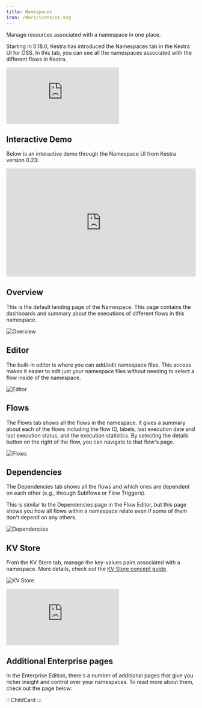 ```yaml
---
title: Namespaces
icon: /docs/icons/ui.svg
---
```


Manage resources associated with a namespace in one place.

Starting in 0.18.0, Kestra has introduced the Namespaces tab in the Kestra UI for OSS. In this tab, you can see all the namespaces associated with the different flows in Kestra.

<div class="video-container">
    <iframe src="https://www.youtube.com/embed/MbG9BHJIMzU?si=9gVEROGc5hXcIJR2" title="YouTube video player" frameborder="0" allow="accelerometer; autoplay; clipboard-write; encrypted-media; gyroscope; picture-in-picture; web-share" referrerpolicy="strict-origin-when-cross-origin" allowfullscreen></iframe>
</div>

## Interactive Demo

Below is an interactive demo through the Namespace UI from Kestra version 0.23:

<div style="position: relative; padding-bottom: calc(48.95833333333333% + 41px); height: 0; width: 100%;"><iframe src="https://demo.arcade.software/5CbeQf4naMpPJvz8mNbk?embed&embed_mobile=inline&embed_desktop=inline&show_copy_link=true" title="Namespaces | Kestra" frameborder="0" loading="lazy" webkitallowfullscreen mozallowfullscreen allowfullscreen allow="clipboard-write" style="position: absolute; top: 0; left: 0; width: 100%; height: 100%; color-scheme: light;" ></iframe></div>

## Overview

This is the default landing page of the Namespace. This page contains the dashboards and summary about the executions of different flows in this namespace.

![Overview](/docs/user-interface-guide/overview-namespaces.png)

## Editor

The built-in editor is where you can add/edit namespace files. This access makes it easier to edit just your namespace files without needing to select a flow inside of the namespace.

![Editor](/docs/user-interface-guide/editor-namespaces.png)

## Flows

The Flows tab shows all the flows in the namespace. It gives a summary about each of the flows including the flow ID, labels, last execution date and last execution status, and the execution statistics. By selecting the details button on the right of the flow, you can navigate to that flow's page.

![Flows](/docs/user-interface-guide/flows-namespaces.png)

## Dependencies

The Dependencies tab shows all the flows and which ones are dependent on each other (e.g., through Subflows or Flow Triggers).

This is similar to the Dependencies page in the Flow Editor, but this page shows you how all flows within a namespace relate even if some of them don't depend on any others.

![Dependencies](/docs/user-interface-guide/dependencies-namespaces.png)

## KV Store

From the KV Store tab, manage the key-values pairs associated with a namespace. More details, check out the [KV Store concept guide](../../05.concepts/05.kv-store.md).

![KV Store](/docs/user-interface-guide/kvstore-namespaces.png)

<div class="video-container">
    <iframe src="https://www.youtube.com/embed/CNv_z-tnwnQ?si=llG-CMXRBG9PG3nF" title="YouTube video player" frameborder="0" allow="accelerometer; autoplay; clipboard-write; encrypted-media; gyroscope; picture-in-picture; web-share" referrerpolicy="strict-origin-when-cross-origin" allowfullscreen></iframe>
</div>

## Additional Enterprise pages

In the Enterprise Edition, there's a number of additional pages that give you richer insight and control over your namespaces. To read more about them, check out the page below:

:::ChildCard
:::